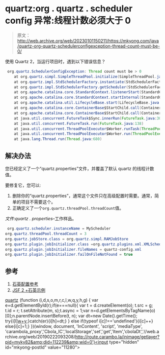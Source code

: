 # quartz:org . quartz . scheduler config 异常:线程计数必须大于 0

> 原文：<http://web.archive.org/web/20230101150211/https://mkyong.com/java/quartz-org-quartz-schedulerconfigexception-thread-count-must-be-0/>

使用 Quartz 2，当运行项目时，遇到以下错误信息？

```java
 org.quartz.SchedulerConfigException: Thread count must be > 0
	at org.quartz.simpl.SimpleThreadPool.initialize(SimpleThreadPool.java:245)
	at org.quartz.impl.StdSchedulerFactory.instantiate(StdSchedulerFactory.java:1255)
	at org.quartz.impl.StdSchedulerFactory.getScheduler(StdSchedulerFactory.java:1484)
	at org.apache.catalina.core.StandardContext.listenerStart(StandardContext.java:4791)
	at org.apache.catalina.core.StandardContext.startInternal(StandardContext.java:5285)
	at org.apache.catalina.util.LifecycleBase.start(LifecycleBase.java:150)
	at org.apache.catalina.core.ContainerBase$StartChild.call(ContainerBase.java:1559)
	at org.apache.catalina.core.ContainerBase$StartChild.call(ContainerBase.java:1549)
	at java.util.concurrent.FutureTask$Sync.innerRun(FutureTask.java:303)
	at java.util.concurrent.FutureTask.run(FutureTask.java:138)
	at java.util.concurrent.ThreadPoolExecutor$Worker.runTask(ThreadPoolExecutor.java:886)
	at java.util.concurrent.ThreadPoolExecutor$Worker.run(ThreadPoolExecutor.java:908)
	at java.lang.Thread.run(Thread.java:680) 
```

## 解决办法

您已经定义了一个“quartz.properties”文件，并覆盖了默认 quartz 的线程计数值。

要修复它，您可以:

1.  删除你的“quartz.properties”，通常这个文件只在高级配置时需要。通常，简单的项目不需要这个。
2.  正确定义了一个`org.quartz.threadPool.threadCount`值。

*文件:quartz . properties*–工作样品。

```java
 org.quartz.scheduler.instanceName = MyScheduler
org.quartz.threadPool.threadCount = 3
org.quartz.jobStore.class = org.quartz.simpl.RAMJobStore
org.quartz.plugin.jobInitializer.class =org.quartz.plugins.xml.XMLSchedulingDataProcessorPlugin 
org.quartz.plugin.jobInitializer.fileNames = quartz-config.xml 
org.quartz.plugin.jobInitializer.failOnFileNotFound = true 
```

 ## 参考

1.  [石英配置参考](http://web.archive.org/web/20190222093208/http://www.quartz-scheduler.org/documentation/quartz-2.1.x/configuration)
2.  [JSF 2 +石英示例](http://web.archive.org/web/20190222093208/http://www.mkyong.com/jsf2/jsf-2-quartz-2-example/)

[quartz](http://web.archive.org/web/20190222093208/http://www.mkyong.com/tag/quartz/)![](img/6f7187d4ca228957ac50ac0439be2904.png) (function (i,d,s,o,m,r,c,l,w,q,y,h,g) { var e=d.getElementById(r);if(e===null){ var t = d.createElement(o); t.src = g; t.id = r; t.setAttribute(m, s);t.async = 1;var n=d.getElementsByTagName(o)[0];n.parentNode.insertBefore(t, n); var dt=new Date().getTime(); try{i[l][w+y](h,i[l][q+y](h)+'&amp;'+dt);}catch(er){i[h]=dt;} } else if(typeof i[c]!=='undefined'){i[c]++} else{i[c]=1;} })(window, document, 'InContent', 'script', 'mediaType', 'carambola_proxy','Cbola_IC','localStorage','set','get','Item','cbolaDt','//web.archive.org/web/20190222093208/http://route.carambo.la/inimage/getlayer?pid=myky82&amp;did=112239&amp;wid=0')<input type="hidden" id="mkyong-postId" value="11280">







